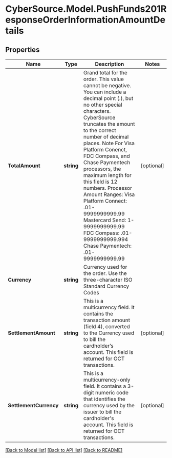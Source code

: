 # CyberSource.Model.PushFunds201ResponseOrderInformationAmountDetails
## Properties

Name | Type | Description | Notes
------------ | ------------- | ------------- | -------------
**TotalAmount** | **string** | Grand total for the order. This value cannot be negative. You can include a decimal point (.), but no other special characters. CyberSource truncates the amount to the correct number of decimal places.  Note For Visa Platform Conenct, FDC Compass, and Chase Paymentech processors, the maximum length for this field is 12 numbers.  Processor Amount Ranges: Visa Platform Connect: .01-9999999999.99  Mastercard Send: 1-9999999999.99  FDC Compass: .01- 9999999999.994  Chase Paymentech: .01-9999999999.99  | [optional] 
**Currency** | **string** | Currency used for the order. Use the three-character ISO Standard Currency Codes  | 
**SettlementAmount** | **string** | This is a multicurrency field. It contains the transaction amount (field 4), converted to the Currency used to bill the cardholder’s account. This field is returned for OCT transactions.  | [optional] 
**SettlementCurrency** | **string** | This is a multicurrency-only field. It contains a 3-digit numeric code that identifies the currency used by the issuer to bill the cardholder&#39;s account. This field is returned for OCT transactions.  | [optional] 

[[Back to Model list]](../README.md#documentation-for-models) [[Back to API list]](../README.md#documentation-for-api-endpoints) [[Back to README]](../README.md)

